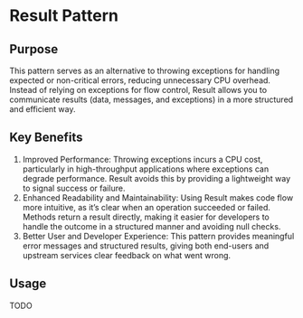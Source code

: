 # Result Pattern

## Purpose
This pattern serves as an alternative to throwing exceptions for handling expected or non-critical errors, 
reducing unnecessary CPU overhead. Instead of relying on exceptions for flow control, Result<T> allows you
to communicate results (data, messages, and exceptions) in a more structured and efficient way.

## Key Benefits
1. Improved Performance: Throwing exceptions incurs a CPU cost, particularly in high-throughput applications where exceptions can degrade performance. Result<T> avoids this by providing a lightweight way to signal success or failure.
2. Enhanced Readability and Maintainability: Using Result<T> makes code flow more intuitive, as it’s clear when an operation succeeded or failed. Methods return a result directly, making it easier for developers to handle the outcome in a structured manner and avoiding null checks.
3. Better User and Developer Experience: This pattern provides meaningful error messages and structured results, giving both end-users and upstream services clear feedback on what went wrong. 

## Usage
TODO